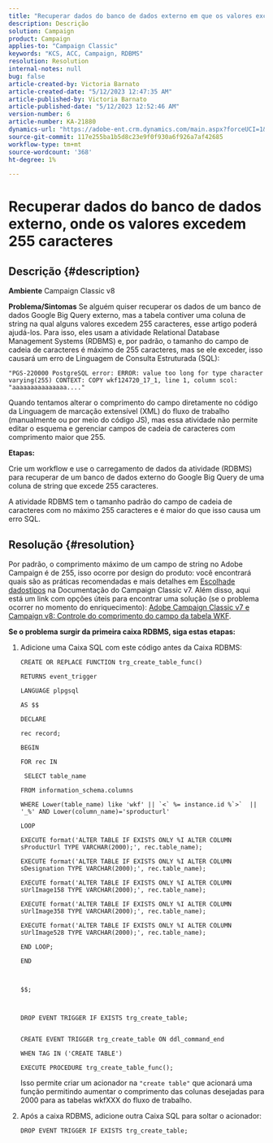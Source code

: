 ```yaml
---
title: "Recuperar dados do banco de dados externo em que os valores excedem 255 caracteres"
description: Descrição
solution: Campaign
product: Campaign
applies-to: "Campaign Classic"
keywords: "KCS, ACC, Campaign, RDBMS"
resolution: Resolution
internal-notes: null
bug: false
article-created-by: Victoria Barnato
article-created-date: "5/12/2023 12:47:35 AM"
article-published-by: Victoria Barnato
article-published-date: "5/12/2023 12:52:46 AM"
version-number: 6
article-number: KA-21880
dynamics-url: "https://adobe-ent.crm.dynamics.com/main.aspx?forceUCI=1&pagetype=entityrecord&etn=knowledgearticle&id=079d8f90-5ef0-ed11-8849-6045bd006268"
source-git-commit: 117e255ba1b5d8c23e9f0f930a6f926a7af42685
workflow-type: tm+mt
source-wordcount: '368'
ht-degree: 1%

---
```


# Recuperar dados do banco de dados externo, onde os valores excedem 255 caracteres

## Descrição {#description}


<b>Ambiente</b>
Campaign Classic v8

<b>Problema/Sintomas</b>
Se alguém quiser recuperar os dados de um banco de dados Google Big Query externo, mas a tabela contiver uma coluna de string na qual alguns valores excedem 255 caracteres, esse artigo poderá ajudá-los. Para isso, eles usam a atividade Relational Database Management Systems (RDBMS) e, por padrão, o tamanho do campo de cadeia de caracteres é máximo de 255 caracteres, mas se ele exceder, isso causará um erro de Linguagem de Consulta Estruturada (SQL):

`"PGS-220000 PostgreSQL error: ERROR: value too long for type character varying(255) CONTEXT: COPY wkf124720_17_1, line 1, column scol: "aaaaaaaaaaaaaaa...."`



Quando tentamos alterar o comprimento do campo diretamente no código da Linguagem de marcação extensível (XML) do fluxo de trabalho (manualmente ou por meio do código JS), mas essa atividade não permite editar o esquema e gerenciar campos de cadeia de caracteres com comprimento maior que 255.



<b>Etapas:</b>

Crie um workflow e use o carregamento de dados da atividade (RDBMS) para recuperar de um banco de dados externo do Google Big Query de uma coluna de string que excede 255 caracteres.

A atividade RDBMS tem o tamanho padrão do campo de cadeia de caracteres com no máximo 255 caracteres e é maior do que isso causa um erro SQL.


## Resolução {#resolution}


Por padrão, o comprimento máximo de um campo de string no Adobe Campaign é de 255, isso ocorre por design do produto: você encontrará quais são as práticas recomendadas e mais detalhes em [Escolha](https://experienceleague.adobe.com/docs/campaign-classic/using/configuring-campaign-classic/data-model/data-model-best-practices.html?lang=en#data-types)[de dados](https://experienceleague.adobe.com/docs/campaign-classic/using/configuring-campaign-classic/data-model/data-model-best-practices.html?lang=en#data-types)[tipos](https://experienceleague.adobe.com/docs/campaign-classic/using/configuring-campaign-classic/data-model/data-model-best-practices.html?lang=en#data-types) na Documentação do Campaign Classic v7. Além disso, aqui está um link com opções úteis para encontrar uma solução (se o problema ocorrer no momento do enriquecimento): [Adobe Campaign Classic v7 e Campaign v8: Controle do comprimento do campo da tabela WKF](https://experienceleaguecommunities.adobe.com/t5/adobe-campaign-classic-questions/controlling-wkf-table-field-length/td-p/355506).

<b>Se o problema surgir da primeira caixa RDBMS, siga estas etapas:</b>



1. Adicione uma Caixa SQL com este código antes da Caixa RDBMS:

   ```
   CREATE OR REPLACE FUNCTION trg_create_table_func()
   
   RETURNS event_trigger
   
   LANGUAGE plpgsql
   
   AS $$
   
   DECLARE
   
   rec record;
   
   BEGIN
   
   FOR rec IN
   
    SELECT table_name
   
   FROM information_schema.columns
   
   WHERE Lower(table_name) like 'wkf' || `<` %= instance.id %`>`  || '_%' AND Lower(column_name)='sproducturl'
   
   LOOP
   
   EXECUTE format('ALTER TABLE IF EXISTS ONLY %I ALTER COLUMN sProductUrl TYPE VARCHAR(2000);', rec.table_name);
   
   EXECUTE format('ALTER TABLE IF EXISTS ONLY %I ALTER COLUMN sDesignation TYPE VARCHAR(2000);', rec.table_name);
   
   EXECUTE format('ALTER TABLE IF EXISTS ONLY %I ALTER COLUMN sUrlImage158 TYPE VARCHAR(2000);', rec.table_name);
   
   EXECUTE format('ALTER TABLE IF EXISTS ONLY %I ALTER COLUMN sUrlImage358 TYPE VARCHAR(2000);', rec.table_name);
   
   EXECUTE format('ALTER TABLE IF EXISTS ONLY %I ALTER COLUMN sUrlImage528 TYPE VARCHAR(2000);', rec.table_name);
   
   END LOOP;
   
   END
   
   
   
   $$;
   
   
   
   DROP EVENT TRIGGER IF EXISTS trg_create_table;
   
   
   CREATE EVENT TRIGGER trg_create_table ON ddl_command_end
   
   WHEN TAG IN ('CREATE TABLE')
   
   EXECUTE PROCEDURE trg_create_table_func();
   ```






   Isso permite criar um acionador na `"create table"` que acionará uma função permitindo aumentar o comprimento das colunas desejadas para 2000 para as tabelas wkfXXX do fluxo de trabalho.
2. Após a caixa RDBMS, adicione outra Caixa SQL para soltar o acionador:

   `DROP EVENT TRIGGER IF EXISTS trg_create_table;`

